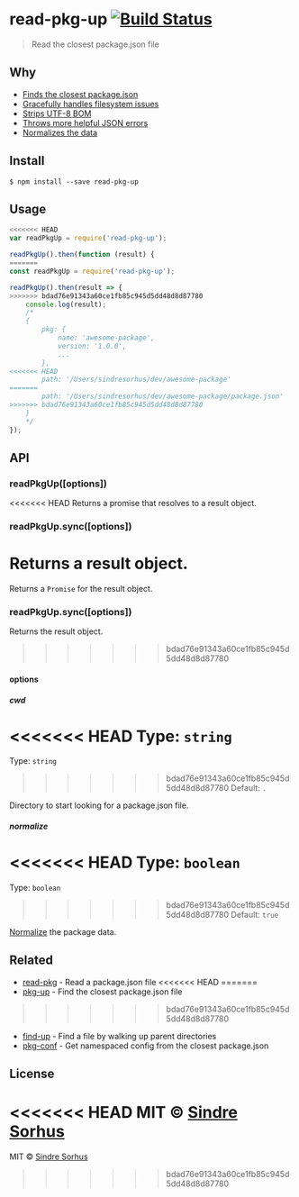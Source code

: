 # read-pkg-up [![Build Status](https://travis-ci.org/sindresorhus/read-pkg-up.svg?branch=master)](https://travis-ci.org/sindresorhus/read-pkg-up)

> Read the closest package.json file


## Why

- [Finds the closest package.json](https://github.com/sindresorhus/find-up)
- [Gracefully handles filesystem issues](https://github.com/isaacs/node-graceful-fs)
- [Strips UTF-8 BOM](https://github.com/sindresorhus/strip-bom)
- [Throws more helpful JSON errors](https://github.com/sindresorhus/parse-json)
- [Normalizes the data](https://github.com/npm/normalize-package-data#what-normalization-currently-entails)


## Install

```
$ npm install --save read-pkg-up
```


## Usage

```js
<<<<<<< HEAD
var readPkgUp = require('read-pkg-up');

readPkgUp().then(function (result) {
=======
const readPkgUp = require('read-pkg-up');

readPkgUp().then(result => {
>>>>>>> bdad76e91343a60ce1fb85c945d5dd48d8d87780
	console.log(result);
	/*
	{
		pkg: {
			name: 'awesome-package',
			version: '1.0.0',
			...
		},
<<<<<<< HEAD
		path: '/Users/sindresorhus/dev/awesome-package'
=======
		path: '/Users/sindresorhus/dev/awesome-package/package.json'
>>>>>>> bdad76e91343a60ce1fb85c945d5dd48d8d87780
	}
	*/
});
```


## API

### readPkgUp([options])

<<<<<<< HEAD
Returns a promise that resolves to a result object.

### readPkgUp.sync([options])

Returns a result object.
=======
Returns a `Promise` for the result object.

### readPkgUp.sync([options])

Returns the result object.
>>>>>>> bdad76e91343a60ce1fb85c945d5dd48d8d87780

#### options

##### cwd

<<<<<<< HEAD
Type: `string`  
=======
Type: `string`<br>
>>>>>>> bdad76e91343a60ce1fb85c945d5dd48d8d87780
Default: `.`

Directory to start looking for a package.json file.

##### normalize

<<<<<<< HEAD
Type: `boolean`  
=======
Type: `boolean`<br>
>>>>>>> bdad76e91343a60ce1fb85c945d5dd48d8d87780
Default: `true`

[Normalize](https://github.com/npm/normalize-package-data#what-normalization-currently-entails) the package data.


## Related

- [read-pkg](https://github.com/sindresorhus/read-pkg) - Read a package.json file
<<<<<<< HEAD
=======
- [pkg-up](https://github.com/sindresorhus/pkg-up) - Find the closest package.json file
>>>>>>> bdad76e91343a60ce1fb85c945d5dd48d8d87780
- [find-up](https://github.com/sindresorhus/find-up) - Find a file by walking up parent directories
- [pkg-conf](https://github.com/sindresorhus/pkg-conf) - Get namespaced config from the closest package.json


## License

<<<<<<< HEAD
MIT © [Sindre Sorhus](http://sindresorhus.com)
=======
MIT © [Sindre Sorhus](https://sindresorhus.com)
>>>>>>> bdad76e91343a60ce1fb85c945d5dd48d8d87780
